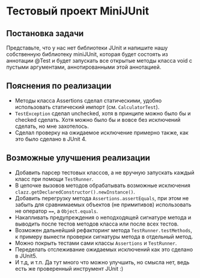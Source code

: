 Тестовый проект MiniJUnit
========================================================================

Постановка задачи
------------------------------------------------------------------------
Представьте, что у нас нет библиотеки JUnit и напишите нашу собственную библиотеку miniJUnit, 
которая будет состоять из аннотации @Test и будет запускать все открытые методы 
класса void с пустыми аргументами, аннотированными этой аннотацией.

Пояснения по реализации
------------------------------------------------------------------------

- Методы класса Assertions сделал статическими, удобно использовать статический импорт (см. `CalculatorTest`).
- `TestException` сделал unchecked, хотя в принципе можно было бы и checked сделать. Хотя можно было бы и 
  вовсе без исключений сделать, но мне захотелось.
- Сделал проверку на ожидаемое исключение примерно также, как это было сделано в JUnit 4.

Возможные улучшения реализации
------------------------------------------------------------------------

- Добавить парсер тестовых классов, а не вручную запускать каждый класс при помощи `TestRunner`.
- В цепочке вызовов методов обрабатывать возможные исключения `clazz.getDeclaredConstructor().newInstance()`.
- Добавить перегрузку метода `Assertions.assertEquals`, при этом не забыть для сравнимаемых объектов 
  (не примитивов) использовать не оператор `==`, а `Object.equals`.
- Накапливать предупреждения о неподходящей сигнатуре метода и выводить после тестов методов класса  или после 
  всех тестов.
- Возможен дальнейший рефакторинг метода `TestRunner.testMethods`, к примеру вынести проверки сигнатуры метода
  в отдельный метод.
- Можно покрыть тестами сами классы `Assertions` и `TestRunner`.
- Переделать отслеживание ожидаемых исключений как это сделано в JUnit5.
- И т.д, и т.п. Да тут много что можно улучшить, но смысла нет, ведь есть же проверенный инструмент JUnit :)
